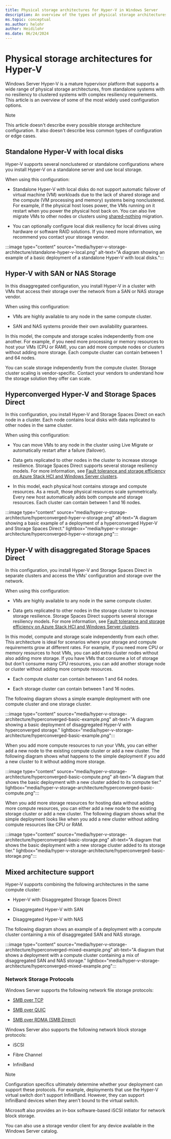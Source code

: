 ```yaml
---
title: Physical storage architectures for Hyper-V in Windows Server
description: An overview of the types of physical storage architectures you can configure for your Hyper-V deployment.
ms.topic: conceptual
ms.author: helohr
author: Heidilohr
ms.date: 06/24/2024
---
```

# Physical storage architectures for Hyper-V

Windows Server Hyper-V is a mature hypervisor platform that supports a wide range of physical storage architectures, from standalone systems with no resiliency to clustered systems with complex resiliency requirements. This article is an overview of some of the most widely used configuration options.

>[!NOTE]
>This article doesn't describe every possible storage architecture configuration. It also doesn't describe less common types of configuration or edge cases.

## Standalone Hyper-V with local disks

Hyper-V supports several nonclustered or standalone configurations where you install Hyper-V on a standalone server and use local storage.

When using this configuration:

- Standalone Hyper-V with local disks do not support automatic failover of virtual machine (VM) workloads due to the lack of shared storage and the compute (VM processing and memory) systems being nonclustered. For example, if the physical host loses power, the VMs running on it restart when you power the physical host back on. You can also live migrate VMs to other nodes or clusters using [shared-nothing](../hyper-v/deploy/Set-up-hosts-for-live-migration-without-Failover-Clustering.md) migration.

- You can optionally configure local disk resiliency for local drives using hardware or software RAID solutions. If you need more information, we recommend you contact your storage vendor.

:::image type="content" source="media/hyper-v-storage-architecture/standalone-hyper-v-local.png" alt-text="A diagram showing an example of a basic deployment of a standalone Hyper-V with local disks.":::

## Hyper-V with SAN or NAS Storage

In this disaggregated configuration, you install Hyper-V in a cluster with VMs that access their storage over the network from a SAN or NAS storage vendor.

When using this configuration:

- VMs are highly available to any node in the same compute cluster.

- SAN and NAS systems provide their own availability guarantees.

In this model, the compute and storage scales independently from one another. For example, if you need more processing or memory resources to host your VMs (CPU or RAM), you can add more compute nodes or clusters without adding more storage. Each compute cluster can contain between 1 and 64 nodes.

You can scale storage independently from the compute cluster. Storage cluster scaling is vendor-specific. Contact your vendors to understand how the storage solution they offer can scale.

## Hyperconverged Hyper-V and Storage Spaces Direct

In this configuration, you install Hyper-V and Storage Spaces Direct on each node in a cluster. Each node contains local disks with data replicated to other nodes in the same cluster.

When using this configuration:

- You can move VMs to any node in the cluster using Live Migrate or automatically restart after a failure (failover).

- Data gets replicated to other nodes in the cluster to increase storage resilience. Storage Spaces Direct supports several storage resiliency models. For more information, see [Fault tolerance and storage efficiency on Azure Stack HCI and Windows Server clusters](/azure/azure-local/concepts/fault-tolerance?context=/windows-server/context/windows-server-virtualization).

- In this model, each physical host contains storage and compute resources. As a result, those physical resources scale symmetrically. Every new host automatically adds both compute and storage resources. Each cluster can contain between 1 and 16 nodes.

:::image type="content" source="media/hyper-v-storage-architecture/hyperconverged-hyper-v-storage.png" alt-text="A diagram showing a basic example of a deployment of a hyperconverged Hyper-V and Storage Spaces Direct." lightbox="media/hyper-v-storage-architecture/hyperconverged-hyper-v-storage.png":::

## Hyper-V with disaggregated Storage Spaces Direct

In this configuration, you install Hyper-V and Storage Spaces Direct in separate clusters and access the VMs' configuration and storage over the network.

When using this configuration:

- VMs are highly available to any node in the same compute cluster.

- Data gets replicated to other nodes in the storage cluster to increase storage resilience. Storage Spaces Direct supports several storage resiliency models. For more information, see [Fault tolerance and storage efficiency on Azure Stack HCI and Windows Server clusters](/azure/azure-local/concepts/fault-tolerance?context=/windows-server/context/windows-server-virtualization).

In this model, compute and storage scale independently from each other. This architecture is ideal for scenarios where your storage and compute requirements grow at different rates. For example, if you need more CPU or memory resources to host VMs, you can add extra cluster nodes without also adding more storage. If you have VMs that consume a lot of storage but don't consume many CPU resources, you can add another storage node or cluster without adding more compute resources.

- Each compute cluster can contain between 1 and 64 nodes.

- Each storage cluster can contain between 1 and 16 nodes.

The following diagram shows a simple example deployment with one compute cluster and one storage cluster.

:::image type="content" source="media/hyper-v-storage-architecture/hyperconverged-basic-example.png" alt-text="A diagram showing a basic deployment of disaggregated Hyper-V with hyperconverged storage." lightbox="media/hyper-v-storage-architecture/hyperconverged-basic-example.png":::

When you add more compute resources to run your VMs, you can either add a new node to the existing compute cluster or add a new cluster. The following diagram shows what happens to the simple deployment if you add a new cluster to it without adding more storage.

:::image type="content" source="media/hyper-v-storage-architecture/hyperconverged-basic-compute.png" alt-text="A diagram that shows the basic deployment with a new cluster added to its compute tier." lightbox="media/hyper-v-storage-architecture/hyperconverged-basic-compute.png":::

When you add more storage resources for hosting data without adding more compute resources, you can either add a new node to the existing storage cluster or add a new cluster. The following diagram shows what the simple deployment looks like when you add a new cluster without adding compute resources like CPU or RAM.

:::image type="content" source="media/hyper-v-storage-architecture/hyperconverged-basic-storage.png" alt-text="A diagram that shows the basic deployment with a new storage cluster added to its storage tier." lightbox="media/hyper-v-storage-architecture/hyperconverged-basic-storage.png":::

## Mixed architecture support

Hyper-V supports combining the following architectures in the same compute cluster:

- Hyper-V with Disaggregated Storage Spaces Direct

- Disaggregated Hyper-V with SAN

- Disaggregated Hyper-V with NAS

The following diagram shows an example of a deployment with a compute cluster containing a mix of disaggregated SAN and NAS storage.

:::image type="content" source="media/hyper-v-storage-architecture/hyperconverged-mixed-example.png" alt-text="A diagram that shows a deployment with a compute cluster containing a mix of disaggregated SAN and NAS storage." lightbox="media/hyper-v-storage-architecture/hyperconverged-mixed-example.png":::

### Network Storage Protocols

Windows Server supports the following network file storage protocols:

- [SMB over TCP](/troubleshoot/windows-server/networking/direct-hosting-of-smb-over-tcpip)

- [SMB over QUIC](../../storage/file-server/smb-over-quic.md)

- [SMB over RDMA (SMB Direct)](../../storage/file-server/smb-direct.md)

Windows Server also supports the following network block storage protocols:

- iSCSI

- Fibre Channel

- InfiniBand

>[!NOTE]
>Configuration specifics ultimately determine whether your deployment can support these protocols. For example, deployments that use the Hyper-V virtual switch don't support InfiniBand. However, they can support InfiniBand devices when they aren't bound to the virtual switch.

Microsoft also provides an in-box software-based iSCSI initiator for network block storage.

You can also use a storage vendor client for any device available in the Windows Server catalog.
